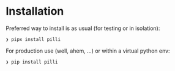 # Installation

Preferred way to install is as usual (for testing or in isolation):

```console
❯ pipx install pilli
```

For production use (well, ahem, ...) or within a virtual python env:

```console
❯ pip install pilli
```

